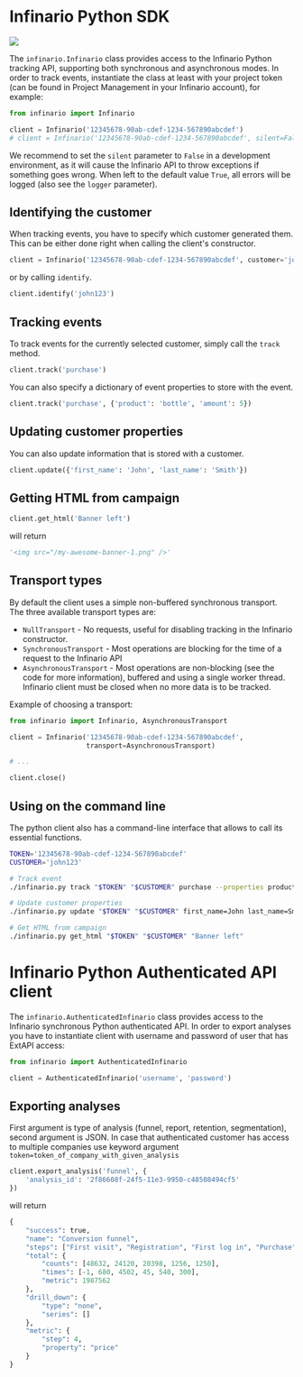 # Infinario Python SDK

![](https://travis-ci.org/Infinario/python-sdk.svg)

The `infinario.Infinario` class provides access to the Infinario Python tracking API,
supporting both synchronous and asynchronous modes.
In order to track events, instantiate the class at least with your project token
(can be found in Project Management in your Infinario account), for example:

```python
from infinario import Infinario

client = Infinario('12345678-90ab-cdef-1234-567890abcdef')                  # PRODUCTION ENVIRONMENT
# client = Infinario('12345678-90ab-cdef-1234-567890abcdef', silent=False)  # DEVELOPMENT ENVIRONMENT
```

We recommend to set the `silent` parameter to `False` in a development environment, as it will cause the Infinario API
to throw exceptions if something goes wrong. When left to the default value `True`, all errors will be logged
(also see the `logger` parameter).


## Identifying the customer

When tracking events, you have to specify which customer generated
them. This can be either done right when calling the client's
constructor.

```python
client = Infinario('12345678-90ab-cdef-1234-567890abcdef', customer='john123')
```

or by calling `identify`.

```python
client.identify('john123')
```

## Tracking events

To track events for the currently selected customer, simply
call the `track` method.

```python
client.track('purchase')
```

You can also specify a dictionary of event properties to store
with the event.

```python
client.track('purchase', {'product': 'bottle', 'amount': 5})
```

## Updating customer properties

You can also update information that is stored with a customer.

```python
client.update({'first_name': 'John', 'last_name': 'Smith'})
```

## Getting HTML from campaign

```python
client.get_html('Banner left')
```

will return

```python
'<img src="/my-awesome-banner-1.png" />'
```

## Transport types

By default the client uses a simple non-buffered synchronous transport. The three available transport types are:
* `NullTransport` - No requests, useful for disabling tracking in the Infinario constructor.
* `SynchronousTransport` - Most operations are blocking for the time of a request to the Infinario API
* `AsynchronousTransport` - Most operations are non-blocking (see the code for more information),
    buffered and using a single worker thread. Infinario client must be closed when no more data is to be tracked.

Example of choosing a transport:

```python
from infinario import Infinario, AsynchronousTransport

client = Infinario('12345678-90ab-cdef-1234-567890abcdef',
                   transport=AsynchronousTransport)

# ...

client.close()
```


## Using on the command line

The python client also has a command-line interface that allows to call its essential functions.

```bash
TOKEN='12345678-90ab-cdef-1234-567890abcdef'
CUSTOMER='john123'

# Track event
./infinario.py track "$TOKEN" "$CUSTOMER" purchase --properties product=bottle amount=5

# Update customer properties
./infinario.py update "$TOKEN" "$CUSTOMER" first_name=John last_name=Smith

# Get HTML from campaign
./infinario.py get_html "$TOKEN" "$CUSTOMER" "Banner left"
```

# Infinario Python Authenticated API client

The `infinario.AuthenticatedInfinario` class provides access to the Infinario
synchronous Python authenticated API. In order to export analyses you have to instantiate client
with username and password of user that has ExtAPI access:

```python
from infinario import AuthenticatedInfinario

client = AuthenticatedInfinario('username', 'password')
```

## Exporting analyses

First argument is type of analysis (funnel, report, retention, segmentation),
second argument is JSON. In case that authenticated customer has access to multiple companies use keyword argument
`token=token_of_company_with_given_analysis`

```python
client.export_analysis('funnel', {
    'analysis_id': '2f86608f-24f5-11e3-9950-c48508494cf5'
})
```

will return

```python
{
    "success": true,
    "name": "Conversion funnel",
    "steps": ["First visit", "Registration", "First log in", "Purchase", "Payment"],
    "total": {
        "counts": [48632, 24120, 20398, 1256, 1250],
        "times": [-1, 680, 4502, 45, 540, 300],
        "metric": 1987562
    },
    "drill_down": {
        "type": "none",
        "series": []
    },
    "metric": {
        "step": 4,
        "property": "price"
    }
}
```
